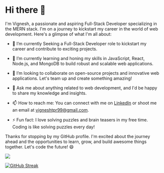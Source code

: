 # Hi there 👋

I'm Vignesh, a passionate and aspiring Full-Stack Developer specializing in the MERN stack. I'm on a journey to kickstart my career in the world of web development. Here's a glimpse of what I'm all about:

- 🔭 I’m currently Seeking a Full-Stack Developer role to kickstart my career and contribute to exciting projects.

- 🌱 I’m currently learning and honing my skills in JavaScript, React, Node.js, and MongoDB to build robust and scalable web applications.

- 👯 I’m looking to collaborate on open-source projects and innovative web applications. Let's team up and create something amazing!

- 💬 Ask me about anything related to web development, and I'd be happy to share my knowledge and insights.

- 📫 How to reach me: You can connect with me on [LinkedIn](https://www.linkedin.com/in/vigneshdeveloper/) or shoot me an email at vigneshtpr99@gmail.com.

- ⚡ Fun fact: I love solving puzzles and brain teasers in my free time. Coding is like solving puzzles every day!

Thanks for stopping by my GitHub profile. I'm excited about the journey ahead and the opportunities to learn, grow, and build awesome things together. Let's code the future! 😄

![](https://komarev.com/ghpvc/?username=vigneshdevelopr&style=for-the-badge&color=blueviolet)



[![GitHub Streak](https://github-readme-streak-stats.herokuapp.com/?user=vigneshdevelopr)](https://git.io/streak-stats)

